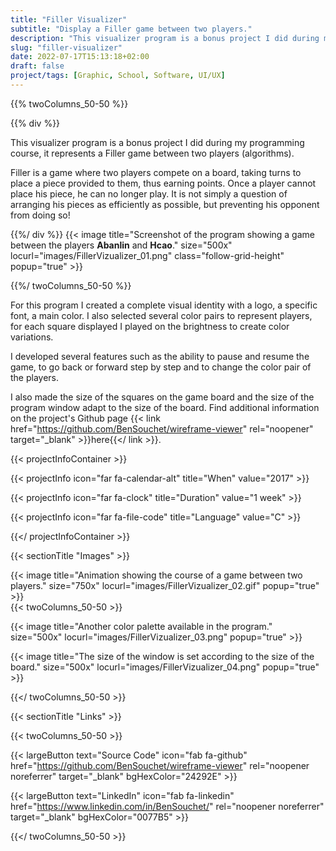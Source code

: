 ```yaml
---
title: "Filler Visualizer"
subtitle: "Display a Filler game between two players."
description: "This visualizer program is a bonus project I did during my programming course, it represents a Filler game between two players (algorithms)."
slug: "filler-visualizer"
date: 2022-07-17T15:13:18+02:00
draft: false
project/tags: [Graphic, School, Software, UI/UX]
---
```


{{% twoColumns_50-50 %}}

{{% div %}}

This visualizer program is a bonus project I did during my programming course, it represents a Filler game between two players (algorithms).

Filler is a game where two players compete on a board, taking turns to place a piece provided to them, thus earning points. Once a player cannot place his piece, he can no longer play.
It is not simply a question of arranging his pieces as efficiently as possible, but preventing his opponent from doing so!

{{%/ div %}}
{{< image title="Screenshot of the program showing a game between the players **Abanlin** and **Hcao**." size="500x" locurl="images/FillerVizualizer_01.png" class="follow-grid-height" popup="true" >}}

{{%/ twoColumns_50-50 %}}

For this program I created a complete visual identity with a logo, a specific font, a main color. I also selected several color pairs to represent players, for each square displayed I played on the brightness to create color variations.

I developed several features such as the ability to pause and resume the game, to go back or forward step by step and to change the color pair of the players.

I also made the size of the squares on the game board and the size of the program window adapt to the size of the board.
Find additional information on the project's Github page {{< link href="https://github.com/BenSouchet/wireframe-viewer" rel="noopener" target="_blank" >}}here{{</ link >}}.

{{< projectInfoContainer >}}

{{< projectInfo icon="far fa-calendar-alt" title="When" value="2017" >}}

{{< projectInfo icon="far fa-clock" title="Duration" value="1 week" >}}

{{< projectInfo icon="far fa-file-code" title="Language" value="C" >}}

{{</ projectInfoContainer >}}

{{< sectionTitle "Images" >}}

{{< image title="Animation showing the course of a game between two players." size="750x" locurl="images/FillerVizualizer_02.gif" popup="true" >}}
\
{{< twoColumns_50-50 >}}

{{< image title="Another color palette available in the program." size="500x" locurl="images/FillerVizualizer_03.png" popup="true" >}}

{{< image title="The size of the window is set according to the size of the board." size="500x" locurl="images/FillerVizualizer_04.png" popup="true" >}}

{{</ twoColumns_50-50 >}}

{{< sectionTitle "Links" >}}

{{< twoColumns_50-50 >}}

{{< largeButton text="Source Code" icon="fab fa-github" href="https://github.com/BenSouchet/wireframe-viewer" rel="noopener noreferrer" target="_blank" bgHexColor="24292E" >}}

{{< largeButton text="LinkedIn" icon="fab fa-linkedin" href="https://www.linkedin.com/in/BenSouchet/" rel="noopener noreferrer" target="_blank" bgHexColor="0077B5" >}}

{{</ twoColumns_50-50 >}}